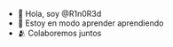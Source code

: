 - 👋 Hola, soy @R1n0R3d
- 🌱 Estoy en modo aprender aprendiendo 
- 🫂 Colaboremos juntos

<!---
R1n0R3d/R1n0R3d is a ✨ special ✨ repository because its `README.md` (this file) appears on your GitHub profile.
You can click the Preview link to take a look at your changes.
--->
